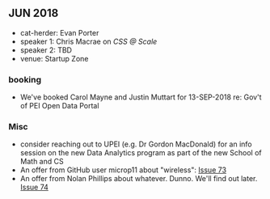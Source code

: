 ## JUN 2018

- cat-herder: Evan Porter
- speaker 1: Chris Macrae on _CSS @ Scale_
- speaker 2: TBD
- venue: Startup Zone

### booking

* We've booked Carol Mayne and Justin Muttart for 13-SEP-2018 re: Gov't of PEI Open Data Portal

### Misc

* consider reaching out to UPEI (e.g. Dr Gordon MacDonald) for an info session on the new Data Analytics program as part of the new School of Math and CS
* An offer from GitHub user microp11 about "wireless": [Issue 73](https://github.com/peidevs/Event_Resources/issues/73)
* An offer from Nolan Phillips about whatever. Dunno. We'll find out later. [Issue 74](https://github.com/peidevs/Event_Resources/issues/74)

